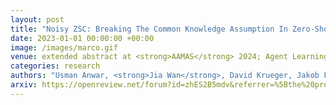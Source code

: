 ```yaml
---
layout: post
title: "Noisy ZSC: Breaking The Common Knowledge Assumption In Zero-Shot Coordination Games"
date: 2023-01-01 00:00:00 +00:00
image: /images/marco.gif
venue: extended abstract at <strong>AAMAS</strong> 2024; Agent Learning in Open-Endedness (ALOE) Workshop, <strong>NeurIPS</strong> 
categories: research
authors: "Usman Anwar, <strong>Jia Wan</strong>, David Krueger, Jakob Foerster"
arxiv: https://openreview.net/forum?id=zhES2B5mdv&referrer=%5Bthe%20profile%20of%20Jia%20Wan%5D(%2Fprofile%3Fid%3D~Jia_Wan3)
---
```

    